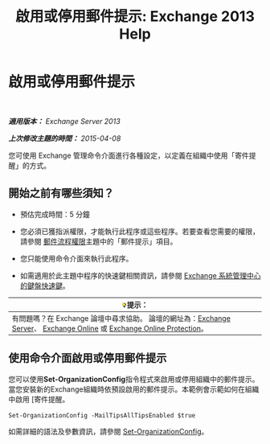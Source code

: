 ﻿---
title: '啟用或停用郵件提示: Exchange 2013 Help'
TOCTitle: 啟用或停用郵件提示
ms:assetid: 11ad3848-f303-4ad5-a21d-9b0883db4bda
ms:mtpsurl: https://technet.microsoft.com/zh-tw/library/JJ649321(v=EXCHG.150)
ms:contentKeyID: 50472595
ms.date: 05/21/2018
mtps_version: v=EXCHG.150
ms.translationtype: MT
---

# 啟用或停用郵件提示

 

_**適用版本：** Exchange Server 2013_

_**上次修改主題的時間：** 2015-04-08_

您可使用 Exchange 管理命令介面進行各種設定，以定義在組織中使用「寄件提醒」的方式。

## 開始之前有哪些須知？

  - 預估完成時間：5 分鐘

  - 您必須已獲指派權限，才能執行此程序或這些程序。若要查看您需要的權限，請參閱 [郵件流程權限](mail-flow-permissions-exchange-2013-help.md)主題中的「郵件提示」項目。

  - 您只能使用命令介面來執行此程序。

  - 如需適用於此主題中程序的快速鍵相關資訊，請參閱 [Exchange 系統管理中心的鍵盤快速鍵](keyboard-shortcuts-in-the-exchange-admin-center-exchange-online-protection-help.md)。

<table>
<thead>
<tr class="header">
<th><img src="images/Bb124558.tip(EXCHG.150).gif" title="提示" alt="提示" />提示：</th>
</tr>
</thead>
<tbody>
<tr class="odd">
<td>有問題嗎？在 Exchange 論壇中尋求協助。 論壇的網址為：<a href="https://go.microsoft.com/fwlink/p/?linkid=60612">Exchange Server</a>、 <a href="https://go.microsoft.com/fwlink/p/?linkid=267542">Exchange Online</a> 或 <a href="https://go.microsoft.com/fwlink/p/?linkid=285351">Exchange Online Protection</a>。</td>
</tr>
</tbody>
</table>


## 使用命令介面啟用或停用郵件提示

您可以使用**Set-OrganizationConfig**指令程式來啟用或停用組織中的郵件提示。當您安裝新的Exchange組織時依預設啟用的郵件提示。本範例會示範如何在組織中啟用 \[寄件提醒。

    Set-OrganizationConfig -MailTipsAllTipsEnabled $true

如需詳細的語法及參數資訊，請參閱 [Set-OrganizationConfig](https://technet.microsoft.com/zh-tw/library/aa997443\(v=exchg.150\))。

